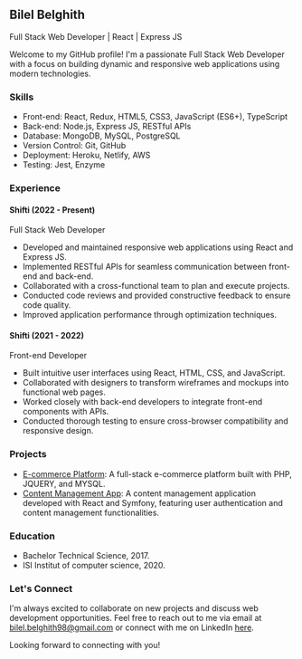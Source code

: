 ## Bilel Belghith

Full Stack Web Developer | React | Express JS

Welcome to my GitHub profile! I'm a passionate Full Stack Web Developer with a focus on building dynamic and responsive web applications using modern technologies.

### Skills

- Front-end: React, Redux, HTML5, CSS3, JavaScript (ES6+), TypeScript
- Back-end: Node.js, Express JS, RESTful APIs
- Database: MongoDB, MySQL, PostgreSQL
- Version Control: Git, GitHub
- Deployment: Heroku, Netlify, AWS
- Testing: Jest, Enzyme

### Experience

#### Shifti (2022 - Present)

Full Stack Web Developer

- Developed and maintained responsive web applications using React and Express JS.
- Implemented RESTful APIs for seamless communication between front-end and back-end.
- Collaborated with a cross-functional team to plan and execute projects.
- Conducted code reviews and provided constructive feedback to ensure code quality.
- Improved application performance through optimization techniques.

#### Shifti (2021 - 2022)

Front-end Developer

- Built intuitive user interfaces using React, HTML, CSS, and JavaScript.
- Collaborated with designers to transform wireframes and mockups into functional web pages.
- Worked closely with back-end developers to integrate front-end components with APIs.
- Conducted thorough testing to ensure cross-browser compatibility and responsive design.

### Projects

- [E-commerce Platform](http://zoompara.tn): A full-stack e-commerce platform built with PHP, JQUERY, and MYSQL.
- [Content Management App](https://26janvier.tn): A content management application developed with React and Symfony, featuring user authentication and content management functionalities.

### Education

- Bachelor Technical Science, 2017.
- ISI Institut of computer science, 2020.

### Let's Connect

I'm always excited to collaborate on new projects and discuss web development opportunities. Feel free to reach out to me via email at bilel.belghith98@gmail.com or connect with me on LinkedIn [here](https://www.linkedin.com/in/bilel-belghith-a63773175/).

Looking forward to connecting with you!
